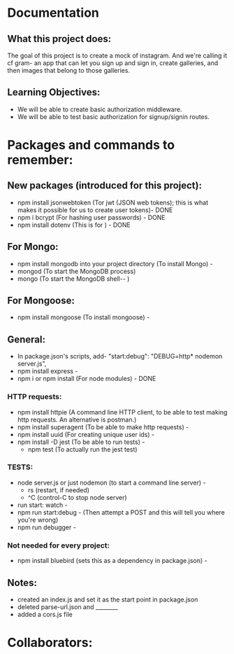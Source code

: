 # Documentation

## What this project does:
The goal of this project is to create a mock of instagram. And we're calling it cf gram- an app that can let you sign up and sign in, create galleries, and then images that belong to those galleries.

## Learning Objectives:
* We will be able to create basic authorization middleware.
* We will be able to test basic authorization for signup/signin routes.

# Packages and commands to remember:
## New packages (introduced for this project):
- npm install jsonwebtoken (Tor jwt (JSON web tokens); this is what makes it possible for us to create user tokens)- DONE
- npm i bcrypt (For hashing user passwords) - DONE
- npm install dotenv (This is for ) - DONE

## For Mongo:
- npm install mongodb into your project directory (To install Mongo) -
- mongod (To start the MongoDB process)
- mongo (To start the MongoDB shell-- )

## For Mongoose:
- npm install mongoose (To install mongoose) -

## General:
  - In package.json's scripts, add- "start:debug": "DEBUG=http* nodemon server.js",
  - npm install express -
  - npm i or npm install (For node modules) - DONE
### HTTP requests:
  - npm install httpie (A command line HTTP client, to be able to test making http requests. An alternative is postman.)
  - npm install superagent (To be able to make http requests) -
  - npm install uuid (For creating unique user ids) -
  - npm install -D jest (To be able to run tests) -
    - npm test (To actually run the jest test)
### TESTS:
  - node server.js or just nodemon (to start a command line server) -
    - rs (restart, if needed)
    - ^C (control-C to stop node server)
  - run start: watch -
  - npm run start:debug - (Then attempt a POST and this will tell you where you're wrong)
  - npm run debugger -

### Not needed for every project:
  - npm install bluebird (sets this as a dependency in package.json) -

## Notes:
- created an index.js and set it as the start point in package.json
- deleted parse-url.json and ________
- added a cors.js file

# Collaborators:
